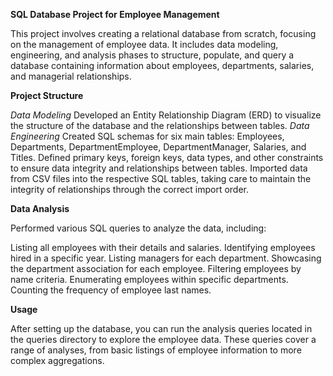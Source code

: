 **SQL Database Project for Employee Management**

This project involves creating a relational database from scratch, focusing on the management of employee data. It includes data modeling, engineering, and analysis phases to structure, populate, and query a database containing information about employees, departments, salaries, and managerial relationships.

**Project Structure**

*Data Modeling*
Developed an Entity Relationship Diagram (ERD) to visualize the structure of the database and the relationships between tables.
*Data Engineering*
Created SQL schemas for six main tables: Employees, Departments, DepartmentEmployee, DepartmentManager, Salaries, and Titles.
Defined primary keys, foreign keys, data types, and other constraints to ensure data integrity and relationships between tables.
Imported data from CSV files into the respective SQL tables, taking care to maintain the integrity of relationships through the correct import order.

**Data Analysis**

Performed various SQL queries to analyze the data, including:

Listing all employees with their details and salaries.
Identifying employees hired in a specific year.
Listing managers for each department.
Showcasing the department association for each employee.
Filtering employees by name criteria.
Enumerating employees within specific departments.
Counting the frequency of employee last names.

**Usage**

After setting up the database, you can run the analysis queries located in the queries directory to explore the employee data. These queries cover a range of analyses, from basic listings of employee information to more complex aggregations.
